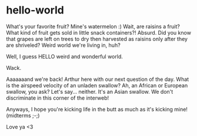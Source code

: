 # hello-world

What's your favorite fruit? Mine's watermelon :) 
Wait, are raisins a fruit? What kind of fruit gets sold in little snack containers?! Absurd. Did you know that grapes are left on trees to dry then harvested as raisins only after they are shriveled? Weird world we're living in, huh? 

Well, I guess HELLO weird and wonderful world.

Wack.




Aaaaaaand we're back! Arthur here with our next question of the day. What is the airspeed velocity of an unladen swallow? Ah, an African or European swallow, you ask? Let's say... neither. It's an Asian swallow. We don't discriminate in this corner of the interweb!

Anyways, I hope you're kicking life in the butt as much as it's kicking mine! (midterms ;-;)

Love ya <3

